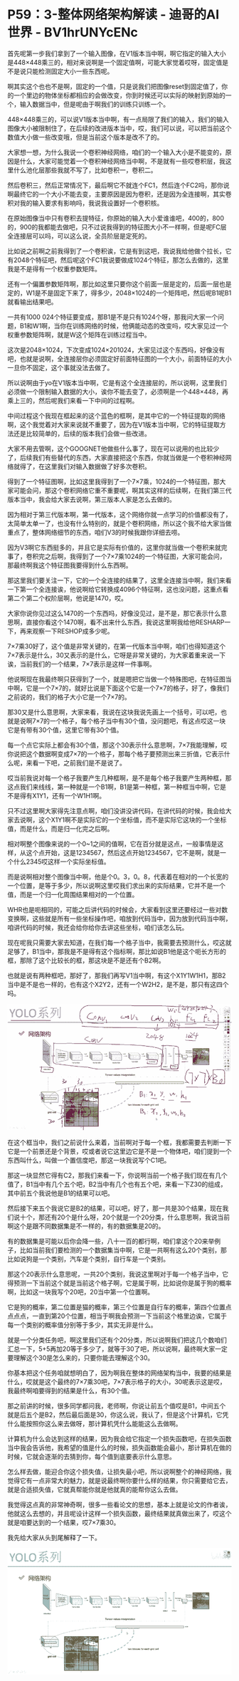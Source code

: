 # P59：3-整体网络架构解读 - 迪哥的AI世界 - BV1hrUNYcENc

首先呢第一步我们拿到了一个输入图像，在V1版本当中啊，啊它指定的输入大小是448×448乘三的，相对来说啊是一个固定值啊，可能大家觉着哎呀，固定值是不是说只能检测固定大小一些东西呢。

啊其实这个也也不是啊，固定的一个值，只是说我们把图像reset到固定值了，你的一个里边的物体坐标都相应的会做改变，你到时候还可以实际的映射到原始的一个，输入数据当中，但是呢由于啊我们的训练只训练一个。

448×448乘三的，可以说V1版本当中啊，有一点局限了我们的输入，我们的输入图像大小被限制住了，在后续的改进版本当中，哎，我们可以说，可以把当前这个数值大小做一些改变哦，但是当前这个版本是改不了的。

大家想一想，为什么我说一个卷积神经网络，咱们的一个输入大小是不能变的，原因是什么，大家可能觉着一个卷积神经网络当中啊，不是就有一些哎卷积层，我这里什么池化层那些我就不写了，比如卷积一，卷积二。

然后卷积三，然后正常情况下，最后啊它不就连个FC1，然后连个FC2吗，那你说啊最终它的一个大小不能去变，主要原因是因为卷积，还是因为全连接啊，其实卷积对我的输入要求有影响吗，我说我设置好一个卷积核。

在原始图像当中只有卷积去提特征，你原始的输入大小爱谁谁吧，400的，800的，900的我都能去做吧，只不过说我得到的特征图大小不一样啊，但是呢FC层全连接层可以吗，可以这么说，全员阶层是定死的。

比如说之前啊之前我得到了一个卷积诶，它是有到这吧，我说我给他做个拉长，它有2048个特征吧，然后呢这个FC1我说要做成1024个特征，那怎么去做的，这里我是不是得有一个权重参数矩阵。

还有一个偏置参数矩阵啊，那比如这里只要你这个前面一层是定的，后面一层也是定的，W1是不是固定下来了，得多少，2048×1024的一个矩阵吧，然后呢B1呢B1就看输出结果吧。

一共有1000 024个特征要变成，那B1是不是只有1024个呀，那我问大家一个问题，B1和W1啊，当你在训练网络的时候，他俩能动态的改变吗，哎大家见过一个权重参数矩阵啊，就是W这个矩阵在训练过程当中。

这次是2048×1024，下次变成1024×201024，大家见过这个东西吗，好像没有吧，也就是说啊，全连接层你必须固定好前面特征图的一个大小，前面特征的大小一旦你不固定，这个事就没法去做了。

所以说啊由于yo在V1版本当中啊，它是有这个全连接层的，所以说啊，这里我们必须做一个限制输入数据的大小，诶你不能去变了，必须啊是一个448×448，再乘上三的，然后呢我们来看一下中间的过程啊。

中间过程这个我现在框起来的这个蓝色的框啊，是其中它的一个特征提取的网络啊，这个我觉着对大家来说就不重要了，因为在V1版本当中啊，它的特征提取方法还是比较简单的，后续的版本我们会做一些改进。

大家不用去管啊，这个GOOGNET他做些什么事了，现在可以说用的也比较少了，后续我们有些替代的东西，大家直接把这个东西，你就当做是一个卷积神经网络就得了，在这里我们对输入数据做了好多次卷积。

得到了一个特征图啊，比如这里我得到了一个7×7乘，1024的一个特征图，那大家可能会问，那这个卷积网络它重不重要呢，啊其实这样的后续啊，在我们第三代版本当中，我会给大家去说啊，第三版本人家是怎么去做的。

因为相对于第三代版本啊，第一代版本，这个网络你就一点学习的价值都没有了，太简单太单一了，也没有什么特别的，就是个卷积网络，所以这个我不给大家当做重点了，整体网络细节的东西，咱们V3的时候我跟你详细去唠。

因为V3啊它东西挺多的，并且它是实际有价值的，这里你就当做一个卷积来就完事了，卷积完之后啊，我得到了一个7×7乘1024的一个特征图，大家可能会问，那最终啊我这个特征图我要得到什么东西啊。

那这里我们要关注一下，它的一个全连接的结果了，这里全连接当中啊，我们来看一下第一个全连接诶，他说啊给它转换成4096个特征啊，这也没问题，这重点看第二个第二个权阶层啊，他说是1470，哎。

大家你说你见过这么1470的一个东西吗，好像没见过，是不是，那它表示什么意思啊，直接你看这个1470啊，看不出来什么东西，我说这里啊我给他RESHARP一下，再来观察一下RESHOP成多少呢。

7×7乘30好了，这个值是非常关键的，在第一代版本当中啊，咱们也得知道这个7×7表示是什么，30又表示的是什么，它呀是非常关键的，为大家着重来说一下诶，当前我们的一个结果，7×7表示是这样一件事啊。

他说啊现在我最终啊只获得到了一个，就是嗯把它当做一个特殊图吧，在特征图当中啊，它是一个7×7的，就好比说是下面这个它是一个7×7的格子，好了，像我们之前说的，我们的格子大小它是一个7×7的。

那30又是什么意思啊，大家来看，我说在这块我说先画上一个括号，可以吧，也就是说啊7×7的一个格子，每个格子当中有30个值，没问题吧，有这点哎这一块它是有带有30个值，这里它带有30个值。

每一个点它实际上都会有30个值，那这个30表示什么意思啊，7×7我能理解，哎你说把这个数据啊变成7×7的一个格子，那每个格子要预测出来三折值，它表示什么呢，来看一下吧，之前我们是不是说了。

哎当前我说对每一个格子我要产生几种框啊，是不是每个格子我要产生两种框，那这点我们来线线，第一种就是一个B1啊，B1是第一种框，第一种框当中啊，它是不是得有X1Y1，还有一个W1H1啊。

只不过这里啊大家得先注意点啊，咱们没讲没讲代码，在讲代码的时候，我会给大家去说啊，这个X1Y1啊不是实际它的一个坐标值，而不是实际它这块的一个坐标值，而是什么，而是归一化完之后啊。

相对啊整个图像来说的一个0~1之间的值啊，它在百分就是这点，一般事情是这样，从这个点开始，这是1234567，然后这点开始1234567，它不是啊，就是一个什么2345哎这样一个实际坐标值。

而是说啊相对整个图像当中啊，他是个0。3，0。8，代表着在相对的一个长宽的一个位置，是等于多少，所以说啊这里哎我们求出来的实际结果，它并不是一个值，而是一个归一化周围结果相对的一个位置。

WHR也是呃相同的，可能之后讲代码的时候会，大家看到这里还要经过一些对数变换啊，这些就是所有一些坐标操作吧，咱放到代码当中，因为放到代码当中啊，咱讲代码的时候，我还会给你给你去讲这些坐标，咱们该怎么玩。

现在呢我只需要大家去知道，在我们每一个格子当中，我需要去预测什么，哎这就足够了，B1当中，那我是不是得有这个指标啊，那比如说B1他是这个呃长方形的框，那除了这个比较长的框，那这块是不是还有个B2啊。

也就是说有两种框吧，那好了，那我们再写V1当中啊，有这个X1Y1W1H1，那B2当中是不是也一样的，也有这个X2Y2，还有一个W2H2，是不是，那只有这四个吗。



![](img/4c98350e47588f6c0329f25110c1f1b3_1.png)

在这个框当中，我们之前说什么来着，当前啊对于每一个框，我都需要去判断一下它是一个前景还是个背景，哎或者说它这里边它是不是一个物体吧，咱们提到一个东西叫什么，叫做一个置信度吧，那这一块我说写个C1吧。

那这一块显然它得有C2，那我们来看一下，你说啊当前一个格子我们现在有几个值了，B1当中有几个五个吧，B2当中有几个也有五个吧，来看一下Z30的组成，其中前五个我说他是B1的结果可以吧。

然后接下来五个我说它是B2的结果，可以吧，好了，那一共是30个结果，现在我们说十个，那还有20个是什么呀，20个就是一个20分类，什么意思啊，我说当前啊这个是跟不同数据集是不一样的，有的数据集是20的。

有的数据集是可能以后你会降一些，八十一百的都行啊，咱们拿这个20来举例子，比如当前我们要检测的一个数据集当中啊，它是一共啊有这么20个类别，那比如说狗是一个类别，汽车是个类别，自行车是一个类别。

那这个20表示什么意思呢，一共20个类别，我说这里啊对于每一个格子当中，它得预测一下当前这个就是当前这个格子啊，它是属于啊，比如说你是属于狗的概率啊，比如这一块我写个20吧，20当中第一个位置啊。

它是狗的概率，第二位置是猫的概率，第三个位置是自行车的概率，第四个位置点点点点，一直到第20个位置，相当于啊我会预测一下当前这个格里边诶，它属于每一个类别的概率值分别等于多少，其实无非是什么。

就是一个分类任务吧，啊这里我们还有个20分类，所以说啊我们把这几个数咱们汇总一下，5+5再加20等于多少了，就等于30了吧，所以说啊，最终啊大家一定要理解这个30是怎么来的，只要你能去理解这个30。

你基本把这个任务咱就想明白了，因为啊我在整体的网络架构当中，我要的结果是什么，哎就是这个最终的7×7乘30吧，7×7表示格子的大小，30呢表示这是哎，我最终啊咱要得到的结果是什么，有30个值。

那之前讲的时候，很多同学都问我，老师啊，你说让前五个值哎是B1，中间五个就是后五个是B2，然后最后面是30，你这么说，我认了，但是这个计算机，它凭什么能按照你这么来去做呀，那计算机凭什么能能这么去做啊。

计算机为什么会达到这样的结果，因为我会给它指定一个损失函数吧，在损失函数当中我会告诉他，我希望的值是什么的时候，损失函数能会最小，那计算机在做的时候，它就会逐渐的去猜到你，每个值到底要表示什么意思。

怎么样去做，能迎合你这个损失值，让损失最小吧，所以说啊整个的神经网络，我觉得它有一点非常大的魅力，就是说最终啊你要什么样的结果，你只需要给它去，就是合适损失值，它就真帮能你就是他就真的能帮你这么去做。

我觉得这点真的非常神奇啊，很多一些看论文的思想，基本上就是论文的作者诶，他就这么去想的，并且呢设计这样一个损失函数，最终结果就真做出来了，哎这个就是咱要达到的一个结果，哎7×7乘30。

我先给大家从头到尾解释了一下。

![](img/4c98350e47588f6c0329f25110c1f1b3_3.png)